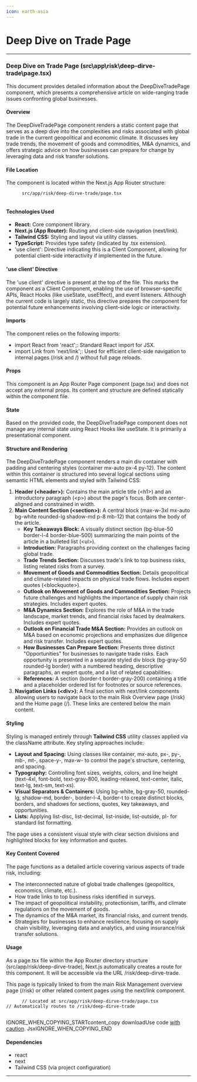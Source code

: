 ```yaml
---
icon: earth-asia
---
```


# Deep Dive on Trade Page

***

### Deep Dive on Trade Page (src\app\risk\deep-dirve-trade\page.tsx)

This document provides detailed information about the DeepDiveTradePage component, which presents a comprehensive article on wide-ranging trade issues confronting global businesses.

#### Overview

The DeepDiveTradePage component renders a static content page that serves as a deep dive into the complexities and risks associated with global trade in the current geopolitical and economic climate. It discusses key trade trends, the movement of goods and commodities, M\&A dynamics, and offers strategic advice on how businesses can prepare for change by leveraging data and risk transfer solutions.

#### File Location

The component is located within the Next.js App Router structure:

```
      src/app/risk/deep-dirve-trade/page.tsx
    
```

#### Technologies Used

* **React:** Core component library.
* **Next.js (App Router):** Routing and client-side navigation (next/link).
* **Tailwind CSS:** Styling and layout via utility classes.
* **TypeScript:** Provides type safety (indicated by .tsx extension).
* 'use client': Directive indicating this is a Client Component, allowing for potential client-side interactivity if implemented in the future.

#### 'use client' Directive

The 'use client' directive is present at the top of the file. This marks the component as a Client Component, enabling the use of browser-specific APIs, React Hooks (like useState, useEffect), and event listeners. Although the current code is largely static, this directive prepares the component for potential future enhancements involving client-side logic or interactivity.

#### Imports

The component relies on the following imports:

* import React from 'react';: Standard React import for JSX.
* import Link from 'next/link';: Used for efficient client-side navigation to internal pages (/risk and /) without full page reloads.

#### Props

This component is an App Router Page component (page.tsx) and does not accept any external props. Its content and structure are defined statically within the component file.

#### State

Based on the provided code, the DeepDiveTradePage component does not manage any internal state using React Hooks like useState. It is primarily a presentational component.

#### Structure and Rendering

The DeepDiveTradePage component renders a main div container with padding and centering styles (container mx-auto px-4 py-12). The content within this container is structured into several logical sections using semantic HTML elements and styled with Tailwind CSS:

1. **Header (\<header>):** Contains the main article title (\<h1>) and an introductory paragraph (\<p>) about the page's focus. Both are center-aligned and constrained in width.
2. **Main Content Section (\<section>):** A central block (max-w-3xl mx-auto bg-white rounded-lg shadow-md p-8 mb-12) that contains the body of the article.
   * **Key Takeaways Block:** A visually distinct section (bg-blue-50 border-l-4 border-blue-500) summarizing the main points of the article in a bulleted list (\<ul>).
   * **Introduction:** Paragraphs providing context on the challenges facing global trade.
   * **Trade Trends Section:** Discusses trade's link to top business risks, listing related risks from a survey.
   * **Movement of Goods and Commodities Section:** Details geopolitical and climate-related impacts on physical trade flows. Includes expert quotes (\<blockquote>).
   * **Outlook on Movement of Goods and Commodities Section:** Projects future challenges and highlights the importance of supply chain risk strategies. Includes expert quotes.
   * **M\&A Dynamics Section:** Explores the role of M\&A in the trade landscape, market trends, and financial risks faced by dealmakers. Includes expert quotes.
   * **Outlook on Financial Trade M\&A Section:** Provides an outlook on M\&A based on economic projections and emphasizes due diligence and risk transfer. Includes expert quotes.
   * **How Businesses Can Prepare Section:** Presents three distinct "Opportunities" for businesses to navigate trade risks. Each opportunity is presented in a separate styled div block (bg-gray-50 rounded-lg border) with a numbered heading, descriptive paragraphs, an expert quote, and a list of related capabilities.
   * **References:** A section (border-t border-gray-200) containing a title and a placeholder ordered list for footnotes or source references.
3. **Navigation Links (\<div>):** A final section with next/link components allowing users to navigate back to the main Risk Overview page (/risk) and the Home page (/). These links are centered below the main content.

#### Styling

Styling is managed entirely through **Tailwind CSS** utility classes applied via the className attribute. Key styling approaches include:

* **Layout and Spacing:** Using classes like container, mx-auto, px-, py-, mb-, mt-, space-y-, max-w- to control the page's structure, centering, and spacing.
* **Typography:** Controlling font sizes, weights, colors, and line height (text-4xl, font-bold, text-gray-800, leading-relaxed, text-center, italic, text-lg, text-sm, text-xs).
* **Visual Separators & Containers:** Using bg-white, bg-gray-50, rounded-lg, shadow-md, border-, border-l-4, border-t to create distinct blocks, borders, and shadows for sections, quotes, key takeaways, and opportunities.
* **Lists:** Applying list-disc, list-decimal, list-inside, list-outside, pl- for standard list formatting.

The page uses a consistent visual style with clear section divisions and highlighted blocks for key information and quotes.

#### Key Content Covered

The page functions as a detailed article covering various aspects of trade risk, including:

* The interconnected nature of global trade challenges (geopolitics, economics, climate, etc.).
* How trade links to top business risks identified in surveys.
* The impact of geopolitical instability, protectionism, tariffs, and climate regulations on the movement of goods.
* The dynamics of the M\&A market, its financial risks, and current trends.
* Strategies for businesses to enhance resilience, focusing on supply chain visibility, leveraging data and analytics, and using insurance/risk transfer solutions.

#### Usage

As a page.tsx file within the App Router directory structure (src/app/risk/deep-dirve-trade), Next.js automatically creates a route for this component. It will be accessible via the URL /risk/deep-dirve-trade.

This page is typically linked to from the main Risk Management overview page (/risk) or other related content pages using the next/link component.

```
      // Located at src/app/risk/deep-dirve-trade/page.tsx
// Automatically routes to /risk/deep-dirve-trade
    
```

IGNORE\_WHEN\_COPYING\_STARTcontent\_copy  downloadUse code [with caution](https://support.google.com/legal/answer/13505487). JsxIGNORE\_WHEN\_COPYING\_END

#### Dependencies

* react
* next
* Tailwind CSS (via project configuration)

***
